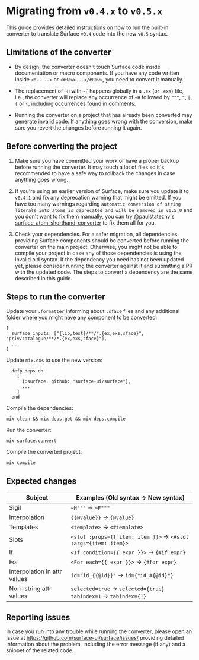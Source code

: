 # Migrating from `v0.4.x` to `v0.5.x`

This guide provides detailed instructions on how to run the built-in converter to
translate Surface `v0.4` code into the new `v0.5` syntax.

## Limitations of the converter

  * By design, the converter doesn't touch Surface code inside documentation or macro components. If you have
  any code written inside `<!-- -->` or `<#Raw>...</#Raw>`, you need to convert it manually.

  * The replacement of `~H` with `~F` happens globally in a `.ex` (or `.exs`) file, i.e., the converter will
  replace any occurrence of `~H` followed by `"""`, `"`, `[`, `(` or `{`, including occurrences found in comments.

  * Running the converter on a project that has already been converted may generate invalid code. If anything goes
  wrong with the conversion, make sure you revert the changes before running it again.

## Before converting the project

  1. Make sure you have committed your work or have a proper backup before running the converter. It may touch
  a lot of files so it's recommended to have a safe way to rollback the changes in case anything goes wrong.

  2. If you're using an earlier version of Surface, make sure you update it to `v0.4.1` and fix any deprecation
  warning that might be emitted. If you have too many warnings regarding
  `automatic conversion of string literals into atoms is deprecated and will be removed in v0.5.0` and you
  don't want to fix them manually, you can try @paulstatezny's
  [surface_atom_shorthand_converter](https://github.com/paulstatezny/surface_atom_shorthand_converter) to fix
  them all for you.

  3. Check your dependencies. For a safer migration, all dependencies providing Surface components should
  be converted before running the converter on the main project. Otherwise, you might not be able to compile your
  project in case any of those dependencies is using the invalid old syntax. If the dependency you need has not been
  updated yet, please consider running the converter against it and submitting a PR with the updated code. The steps
  to convert a dependency are the same described in this guide.

## Steps to run the converter

Update your `.formatter` informing about `.sface` files and any additional folder where you might have any component
to be converted:

```
[
  surface_inputs: ["{lib,test}/**/*.{ex,exs,sface}", "priv/catalogue/**/*.{ex,exs,sface}"],
  ...
]

```

Update `mix.exs` to use the new version:

```
  defp deps do
    [
      {:surface, github: "surface-ui/surface"},
      ...
    ]
  end
```

Compile the dependencies:

```
mix clean && mix deps.get && mix deps.compile
```

Run the converter:

```
mix surface.convert
```

Compile the converted project:

```
mix compile
```

## Expected changes

| Subject                      | Examples (Old syntax -> New syntax)                                      |
| ---------------------------- | ------------------------------------------------------------------------ |
| Sigil                        | `~H"""` -> `~F"""`                                                       |
| Interpolation                | `{{@value}}` -> `{@value}`                                               |
| Templates                    | `<template>` -> `<#template>`                                            |
| Slots                        | `<slot :props={{ item: item }}>` -> `<#slot :args={item: item}>`         |
| If                           | `<If condition={{ expr }}>` -> `{#if expr}`                              |
| For                          | `<For each={{ expr }}>` -> `{#for expr}`                                 |
| Interpolation in attr values | `id="id_{{@id}}"` -> `id={"id_#{@id}"}`                                  |
| Non-string attr values       | `selected=true` -> `selected={true}` <br> `tabindex=1` -> `tabindex={1}` |

## Reporting issues

In case you run into any trouble while running the converter, please open an issue at https://github.com/surface-ui/surface/issues/
providing detailed information about the problem, including the error message (if any) and a snippet of the
related code.